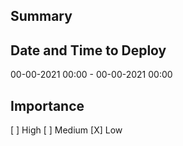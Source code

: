## Summary
<!--Describe the change berifly-->

## Date and Time to Deploy
<!--Specify the data and time for deployment-->
00-00-2021 00:00 - 00-00-2021 00:00

## Importance
<!--Pick one below-->
[ ] High
[ ] Medium
[X] Low
